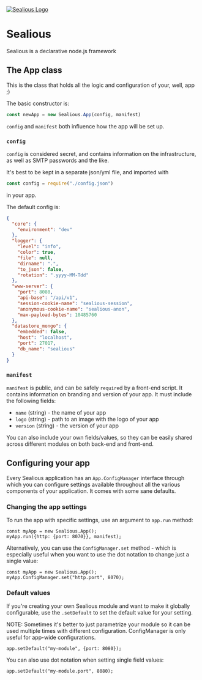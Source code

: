 [![Sealious Logo](https://cldup.com/ggbys1XotB.png)](http://sealious.github.io/)

# Sealious

Sealious is a declarative node.js framework

## The App class

This is the class that holds all the logic and configuration of your, well, app ;)

The basic constructor is: 

```js
const newApp = new Sealious.App(config, manifest)
```

`config` and `manifest` both influence how the app will be set up.

### `config`

`config` is considered secret, and contains information on the infrastructure, as well as SMTP passwords and the like.

It's best to be kept in a separate json/yml file, and imported with 

```js
const config = require("./config.json")
```

in your app.

The default config is: 

```json
{
  "core": {
    "environment": "dev"
  },
  "logger": {
    "level": "info",
    "color": true,
    "file": null,
    "dirname": ".",
    "to_json": false,
    "rotation": ".yyyy-MM-Tdd"
  },
  "www-server": {
    "port": 8080,
    "api-base": "/api/v1",
    "session-cookie-name": "sealious-session",
    "anonymous-cookie-name": "sealious-anon",
    "max-payload-bytes": 10485760
  },
  "datastore_mongo": {
    "embedded": false,
    "host": "localhost",
    "port": 27017,
    "db_name": "sealious"
  }
}
```

### `manifest`

`manifest` is public, and can be safely `require`d by a front-end script. It contains information on branding and version of your app. It must include the following fields:

* `name` (string) - the name of your app
* `logo` (string) - path to an image with the logo of your app
* `version` (string) - the version of your app 

You can also include your own fields/values, so they can be easily shared across different modules on both back-end and front-end. 

## Configuring your app

Every Sealious application has an `App.ConfigManager` interface through which you can configure settings available throughout all the various components of your application. It comes with some sane defaults. 

### Changing the app settings

To run the app with specific settings, use an argument to `app.run` method:

```
const myApp = new Sealious.App();
myApp.run({http: {port: 8070}}, manifest);
```

Alternatively, you can use the `ConfigManager.set` method - which is especially useful when you want to use the dot notation to change just a single value:

```
const myApp = new Sealious.App();
myApp.ConfigManager.set("http.port", 8070);
```

### Default values

If you're creating your own Sealious module and want to make it globally configurable, use the `.setDefault` to set the default value for your setting.

NOTE: Sometimes it's better to just parametrize your module so it can be used multiple times with different configuration. ConfigManager is only useful for app-wide configurations.

```
app.setDefault("my-module", {port: 8080});
```

You can also use dot notation when setting single field values:

```
app.setDefault("my-module.port", 8080);
```


